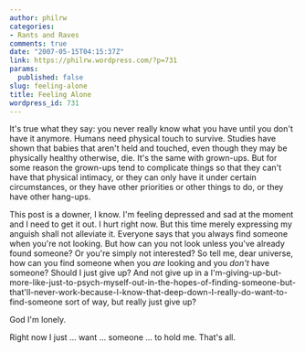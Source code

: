 ```yaml
---
author: philrw
categories:
- Rants and Raves
comments: true
date: "2007-05-15T04:15:37Z"
link: https://philrw.wordpress.com/?p=731
params:
  published: false
slug: feeling-alone
title: Feeling Alone
wordpress_id: 731
---
```


It's true what they say: you never really know what you have until you don't have it anymore. Humans need physical touch to survive. Studies have shown that babies that aren't held and touched, even though they may be physically healthy otherwise, die. It's the same with grown-ups. But for some reason the grown-ups tend to complicate things so that they can't have that physical intimacy, or they can only have it under certain circumstances, or they have other priorities or other things to do, or they have other hang-ups.

This post is a downer, I know. I'm feeling depressed and sad at the moment and I need to get it out. I hurt right now. But this time merely expressing my anguish shall not alleviate it. Everyone says that you always find someone when you're not looking. But how can you not look unless you've already found someone? Or you're simply not interested? So tell me, dear universe, how can you find someone when you _are_ looking and you _don't_ have someone? Should I just give up? And not give up in a I'm-giving-up-but-more-like-just-to-psych-myself-out-in-the-hopes-of-finding-someone-but-that'll-never-work-because-I-know-that-deep-down-I-really-do-want-to-find-someone sort of way, but really just give up?

God I'm lonely.

Right now I just ... want ... someone ... to hold me. That's all.
